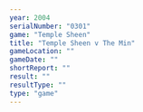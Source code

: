 ```yaml
---
year: 2004
serialNumber: "0301" 
game: "Temple Sheen"
title: "Temple Sheen v The Min"
gameLocation: ""
gameDate: ""
shortReport: ""
result: ""
resultType: ""
type: "game"
---
```

